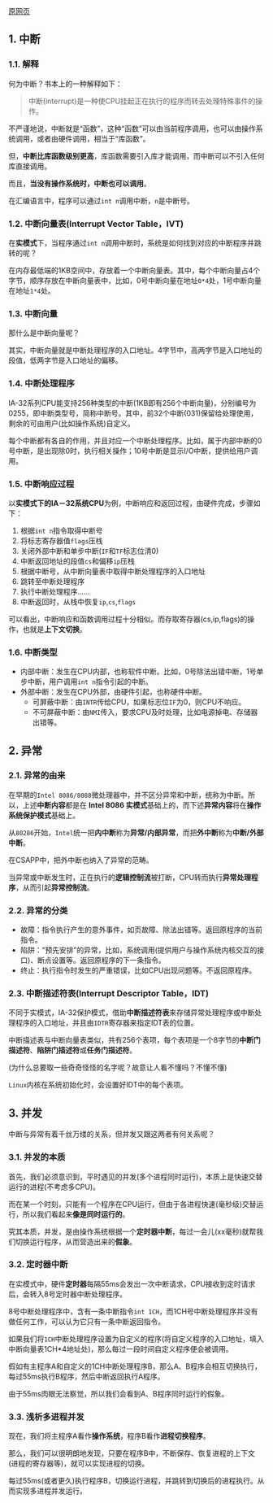 [原网页](https://www.jianshu.com/p/fdab39431ee5)

## 1. 中断

### 1.1. 解释

何为中断？书本上的一种解释如下：

> 中断(interrupt)是一种使CPU挂起正在执行的程序而转去处理特殊事件的操作。

不严谨地说，中断就是“函数”，这种“函数”可以由当前程序调用，也可以由操作系统调用，或者由硬件调用，相当于“库函数”。

但，**中断比库函数级别更高**，库函数需要引入库才能调用，而中断可以不引入任何库直接调用。

而且，**当没有操作系统时，中断也可以调用**。

在汇编语言中，程序可以通过`int n`调用中断，`n`是中断号。

### 1.2. 中断向量表(Interrupt Vector Table，IVT)

在**实模式**下，当程序通过`int n`调用中断时，系统是如何找到对应的中断程序并跳转的呢？

在内存最低端的1KB空间中，存放着一个中断向量表。其中，每个中断向量占4个字节，顺序存放在中断向量表中，比如，0号中断向量在地址`0*4`处，1号中断向量在地址`1*4`处。

### 1.3. 中断向量

那什么是中断向量呢？

其实，中断向量就是中断处理程序的入口地址。4字节中，高两字节是入口地址的段值，低两字节是入口地址的偏移。

### 1.4. 中断处理程序

IA-32系列CPU能支持256种类型的中断(1KB即有256个中断向量)，分别编号为0255，即中断类型号，简称中断号。其中，前32个中断(031)保留给处理使用，剩余的可由用户(比如操作系统)自定义。

每个中断都有各自的作用，并且对应一个中断处理程序。比如，属于内部中断的0号中断，是出现除0时，执行相关操作；10号中断是显示I/O中断，提供给用户调用。

### 1.5. 中断响应过程

以**实模式下的IA－32系统CPU**为例，中断响应和返回过程，由硬件完成，步骤如下：

1. 根据`int n`指令取得中断号
2. 将标志寄存器值`flags`压栈
3. 关闭外部中断和单步中断(`IF`和`TF`标志位清0)
4. 中断返回地址的段值`cs`和偏移`ip`压栈
5. 根据中断号，从中断向量表中取得中断处理程序的入口地址
6. 跳转至中断处理程序
7. 执行中断处理程序......
8. 中断返回时，从栈中恢复`ip`,`cs`,`flags` 

可以看出，中断响应和函数调用过程十分相似。而存取寄存器(cs,ip,flags)的操作，也就是**上下文切换**。

### 1.6. 中断类型

- 内部中断：发生在CPU内部，也称软件中断。比如，0号除法出错中断，1号单步中断，用户调用`int n`指令引起的中断。
- 外部中断：发生在CPU外部，由硬件引起，也称硬件中断。
  - 可屏蔽中断：由`INTR`传给CPU，如果标志位`IF`为0，则CPU不响应。
  - 不可屏蔽中断：由`NMI`传入，要求CPU及时处理，比如电源掉电、存储器出错等。

## 2. 异常

### 2.1. 异常的由来

在早期的`Intel 8086/8088`微处理器中，并不区分异常和中断，统称为中断。所以，上述**中断内容**都是在 **Intel 8086 实模式**基础上的，而下述**异常内容**将在**操作系统保护模式**基础上。

从`80286`开始，`Intel`统一把**内中断**称为**异常/内部异常**，而把**外中断**称为**中断/外部中断**。

在CSAPP中，把外中断也纳入了异常的范畴。

当异常或中断发生时，正在执行的**逻辑控制流**被打断，CPU转而执行**异常处理程序**，从而引起**异常控制流**。

### 2.2. 异常的分类

- 故障：指令执行产生的意外事件，如页故障、除法出错等。返回原程序的当前指令。
- 陷阱：“预先安排”的异常，比如，系统调用(提供用户与操作系统内核交互的接口)、断点设置等。返回原程序的下一条指令。
- 终止：执行指令时发生的严重错误，比如CPU出现问题等。不返回原程序。

### 2.3. 中断描述符表(Interrupt Descriptor Table，IDT)

不同于实模式，IA-32保护模式，借助**中断描述符表**来存储异常处理程序或中断处理程序的入口地址，并且由`IDTR`寄存器来指定IDT表的位置。

中断描述表与中断向量表类似，共有256个表项，每个表项是一个8字节的**中断门描述符**、**陷阱门描述符**或**任务门描述符**。

(为什么总要取一些奇奇怪怪的名字呢？故意让人看不懂吗？不懂不懂)

`Linux`内核在系统初始化时，会设置好IDT中的每个表项。

## 3. 并发

中断与异常有着千丝万缕的关系，但并发又跟这两者有何关系呢？

### 3.1. 并发的本质

首先，我们必须意识到，平时遇见的并发(多个进程同时运行)，本质上是快速交替运行的进程(不考虑多CPU)。

而在某一个时刻，只能有一个程序在CPU运行，但由于各进程快速(毫秒级)交替运行，所以我们看起来**像是同时运行的**。

究其本质，并发，是由操作系统根据一个**定时器中断**，每过一会儿(xx毫秒)就帮我们切换运行程序，从而营造出来的**假象**。

### 3.2. 定时器中断

在实模式中，硬件**定时器**每隔55ms会发出一次中断请求，CPU接收到定时请求后，会转入8号定时器中断处理程序。

8号中断处理程序中，含有一条中断指令`int 1CH`，而1CH号中断处理程序并没有做任何工作，可以认为它只有一条中断返回指令。

如果我们将`1CH`中断处理程序设置为自定义的程序(将自定义程序的入口地址，填入中断向量表1CH*4地址处)，那么每过一段时间自定义程序便会被调用。

假如有主程序A和自定义的1CH中断处理程序B，那么A、B程序会相互切换执行，每过55ms执行B程序，然后中断返回执行A程序。

由于55ms肉眼无法察觉，所以我们会看到A、B程序同时运行的假象。

### 3.3. 浅析多进程并发

现在，我们将主程序A看作**操作系统**，程序B看作**进程切换程序**。

那么，我们可以很明朗地发现，只要在程序B中，不断保存、恢复进程的上下文(进程的寄存器等)，就可以实现进程的切换。

每过55ms(或者更久)执行程序B，切换运行进程，并跳转到切换后的进程执行。从而实现多进程并发运行。